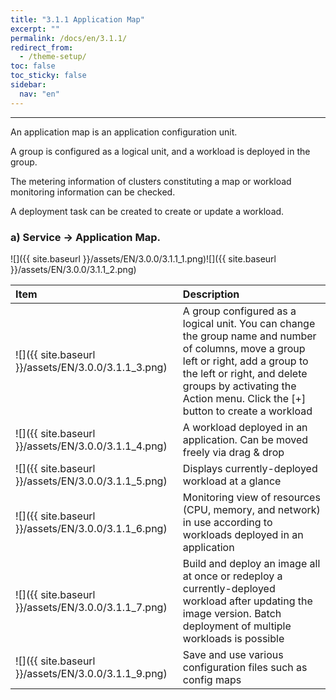 ```yaml
---
title: "3.1.1 Application Map"
excerpt: ""
permalink: /docs/en/3.1.1/
redirect_from:
  - /theme-setup/
toc: false
toc_sticky: false
sidebar:
  nav: "en"
---
```



---
An application map is an application configuration unit.

A group is configured as a logical unit, and a workload is deployed in the group.

The metering information of clusters constituting a map or workload monitoring information can be checked.

A deployment task can be created to create or update a workload.

### a\) Service → Application Map.
![]({{ site.baseurl }}/assets/EN/3.0.0/3.1.1_1.png)![]({{ site.baseurl }}/assets/EN/3.0.0/3.1.1_2.png)

| **Item** | **Description** |
| :--- | :--- |
| ![]({{ site.baseurl }}/assets/EN/3.0.0/3.1.1_3.png) | A group configured as a logical unit. You can change the group name and number of columns, move a group left or right, add a group to the left or right, and delete groups by activating the Action menu. Click the [+] button to create a workload |
| ![]({{ site.baseurl }}/assets/EN/3.0.0/3.1.1_4.png) | A workload deployed in an application. Can be moved freely via drag & drop |
| ![]({{ site.baseurl }}/assets/EN/3.0.0/3.1.1_5.png) | Displays currently-deployed workload at a glance |
| ![]({{ site.baseurl }}/assets/EN/3.0.0/3.1.1_6.png) | Monitoring view of resources \(CPU, memory, and network\) in use according to workloads deployed in an application |
| ![]({{ site.baseurl }}/assets/EN/3.0.0/3.1.1_7.png) | Build and deploy an image all at once or redeploy a currently-deployed workload after updating the image version. Batch deployment of multiple workloads is possible |
| ![]({{ site.baseurl }}/assets/EN/3.0.0/3.1.1_9.png) | Save and use various configuration files such as config maps |
